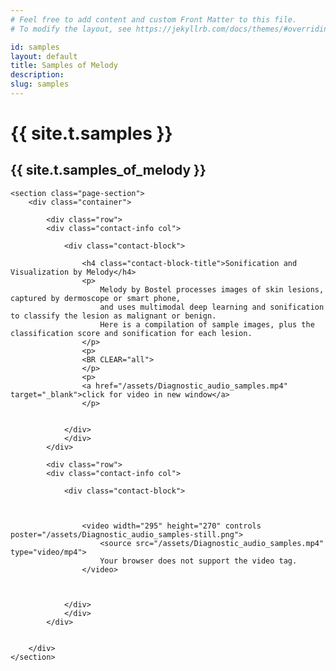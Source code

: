 ```yaml
---
# Feel free to add content and custom Front Matter to this file.
# To modify the layout, see https://jekyllrb.com/docs/themes/#overriding-theme-defaults

id: samples
layout: default
title: Samples of Melody
description: 
slug: samples
---
```

<!-- <div id="player" data-plyr-provider="vimeo" data-plyr-embed-id="331429597" data-vimeo-responsive="true" data-vimeo-autplay="true"></div> -->
<div class="page-header">
    <div class="page-header__content container">
        <h1 class="h5 page-label">{{ site.t.samples }}</h1>
        <h2 class="h1 page-title">{{ site.t.samples_of_melody }}</h2>
    </div>
</div>
<article class="page-content">    
   
    
    <section class="page-section">
        <div class="container">
        
            <div class="row">
            <div class="contact-info col">
            
                <div class="contact-block">
                
                    <h4 class="contact-block-title">Sonification and Visualization by Melody</h4>
                    <p>
                        Melody by Bostel processes images of skin lesions, captured by dermoscope or smart phone, 
                        and uses multimodal deep learning and sonification to classify the lesion as malignant or benign.
                        Here is a compilation of sample images, plus the classification score and sonification for each lesion.
                    </p>
                    <p>
                    <BR CLEAR="all">
                    </p>
                    <p>
                    <a href="/assets/Diagnostic_audio_samples.mp4" target="_blank">click for video in new window</a>
                    </p>
                    
                    
                </div>   
                </div>   
            </div>
            
            <div class="row">
            <div class="contact-info col">
            
                <div class="contact-block">
                
            
                    
                    <video width="295" height="270" controls poster="/assets/Diagnostic_audio_samples-still.png">
                    	<source src="/assets/Diagnostic_audio_samples.mp4" type="video/mp4">
                    	Your browser does not support the video tag.
                    </video>

                 
                    
                </div>   
                </div>   
            </div>


        </div>
    </section> 
 
 
 
 
 
</article>
